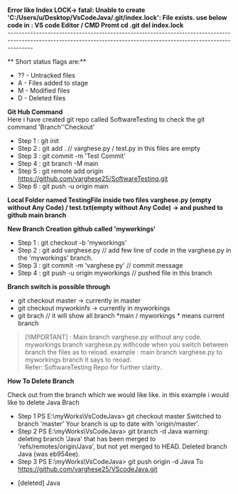 <br>**Error like Index LOCK-> fatal: Unable to create 'C:/Users/u/Desktop/VsCodeJava/.git/index.lock': File exists. use below code in : VS code Editor / CMD Promt
cd .git
del index.lock**<br>
---------------------------------------------------------------------------------------------------------------------------------------------------------------------<br>

** Short status flags are:** 

* ?? - Untracked files
* A - Files added to stage
* M - Modified files
* D - Deleted files <br>



**Git Hub Command**<br>
Here i have created git repo called SoftwareTesting to check the git command 'Branch''Checkout'<br>
* Step 1 : git init
* Step 2 : git add . // varghese.py / test.py in this files are empty
* Step 3 : git commit -m 'Test Commit'
* Step 4 : git branch -M main
* Step 5 : git remote add origin https://github.com/varghese25/SoftwareTesting.git
* Step 6 : git push -u origin main<br>

**Local Folder named TestingFile inside two files varghese.py (empty without Any Code) / test.txt(empty without Any Code) -> and pushed to github main branch**<br>

**New Branch Creation github called 'myworkings'**<br>
* Step 1 : git checkout -b 'myworkings'
* Step 2 : git add varghese.py // add few line of code in the varghese.py in the 'myworkings' branch.
* Step 3 : git commit -m 'varghese py' // commit message
* Step 4 : git push  -u origin myworkings // pushed file in this branch<br>

**Branch switch is possible through**<br>

* git checkout master -> currently in master
* git checkout myworkinfs -> currently in myworkings 
* git brach // it will show all branch    *main / myworkings * means current branch<br>


> [!IMPORTANT]  : Main branch varghese.py without any code. myworkings branch varghese.py withcode when you switch between branch the files as to reload. 
 example : main branch varghese.py to myworkings branch it says to reoad.<br>
 Refer: SoftwareTesting Repo for further clarity..

**How To Delete Branch**

Check out from the branch which we would like like. in this example i would like to delete Java Brach<br>

* Step 1 PS E:\myWorks\VsCodeJava> git checkout master
Switched to branch 'master'
Your branch is up to date with 'origin/master'.
* Step 2 PS E:\myWorks\VsCodeJava> git branch -d Java
warning: deleting branch 'Java' that has been merged to
         'refs/remotes/origin/Java', but not yet merged to HEAD.
Deleted branch Java (was eb954ee).
* Step 3 PS E:\myWorks\VsCodeJava> git push origin -d Java
To https://github.com/varghese25/VScodeJava.git
 - [deleted]         Java



